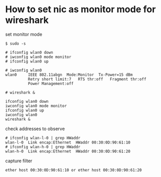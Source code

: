 # How to set nic as monitor mode for wireshark

set monitor mode
```
$ sudo -s

# ifconfig wlan0 down
# iwconfig wlan0 mode monitor
# ifconfig wlan0 up

# iwconfig wlan0
wlan0     IEEE 802.11abgn  Mode:Monitor  Tx-Power=15 dBm   
          Retry short limit:7   RTS thr:off   Fragment thr:off
          Power Management:off

# wireshark &
```

```
ifconfig wlan0 down
iwconfig wlan0 mode monitor
ifconfig wlan0 up
iwconfig wlan0
wireshark &
```

check addresses to observe
```
# ifconfig wlan-l-0 | grep HWaddr
wlan-l-0  Link encap:Ethernet  HWaddr 00:30:0D:90:61:10  
# ifconfig wlan-h-0 | grep HWaddr
wlan-h-0  Link encap:Ethernet  HWaddr 00:30:0D:90:61:20  
```

capture filter
```
ether host 00:30:0D:90:61:10 or ether host 00:30:0D:90:61:20
```
